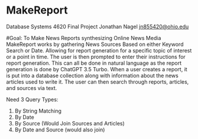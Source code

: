 # MakeReport
Database Systems 4620 Final Project
Jonathan Nagel jn855420@ohio.edu

#Goal: To Make News Reports synthesizing Online News Media  
MakeReport works by gathering News Sources Based on either Keyword Search or Date. Allowing for report generation for a specific topic of interest or a point in time. The user is then prompted to enter their instructions for report generation. This can all be done in natural language as the report generation is done by ChatGPT 3.5 Turbo. When a user creates a report, it is put into a database collection along with information about the news articles used to write it. The user can then search through reports, articles, and sources via text.

Need 3 Query Types:
1. By String Matching
2. By Date
3. By Source (Would Join Sources and Articles)
4. By Date and Source (would also join)

